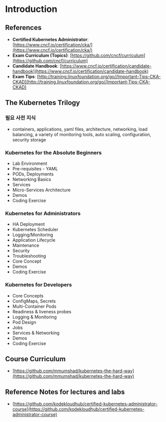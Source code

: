 # Introduction

## References

- **Certified Kubernetes Administrator**: [https://www.cncf.io/certification/cka/](https://www.cncf.io/certification/cka/)
- **Exam Curriculum (Topics)**: [https://github.com/cncf/curriculum](https://github.com/cncf/curriculum)
- **Candidate Handbook**: [https://www.cncf.io/certification/candidate-handbook](https://www.cncf.io/certification/candidate-handbook)
- **Exam Tips**: [http://training.linuxfoundation.org/go//Important-Tips-CKA-CKAD](http://training.linuxfoundation.org/go//Important-Tips-CKA-CKAD)

## The Kubernetes Trilogy

### 필요 사전 지식

- containers, applications, yaml files, architecture, networking, load balancing, a variety of monitoring tools, auto
  scaling, configuration, security storage

### Kubernetes for the Absolute Beginners

- Lab Environment
- Pre-requisites - YAML
- PODs, Deployments
- Networking Basics
- Services
- Micro-Services Architecture
- Demos
- Coding Exercise

### Kubernetes for Administrators

- HA Deployment
- Kubernetes Scheduler
- Logging/Monitoring
- Application Lifecycle
- Maintenance
- Security
- Troubleshooting
- Core Concept
- Demos
- Coding Exercise

### Kubernetes for Developers

- Core Concepts
- ConfigMaps, Secrets
- Multi-Container Pods
- Readiness & liveness probes
- Logging & Monitoring
- Pod Design
- Jobs
- Services & Networking
- Demos
- Coding Exercise

## Course Curriculum

- [https://github.com/mmumshad/kubernetes-the-hard-way](https://github.com/mmumshad/kubernetes-the-hard-way)

## Reference Notes for lectures and labs

- [https://github.com/kodekloudhub/certified-kubernetes-administrator-course](https://github.com/kodekloudhub/certified-kubernetes-administrator-course)
